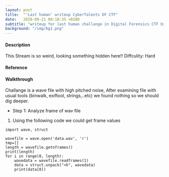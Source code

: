 ```yaml
---
layout: post
title:  "'Last human' writeup CyberTalents DF CTF"
date:   2020-09-21 00:10:35 +0200
subtitle: "writeup for last human challange in Digital Forensics CTF by CyberTalents"
background: "/img/bg1.png"
---
```


#### Description
This Stream is so weird, looking something hidden here!!
Diffculity: Hard
#### Reference
#### Walkthrough
Challange is a wave file with high pitched noise, After examining file with usual tools (binwalk, exiftool, strings,..etc) we found nothing so we should dig deeper.
* Step 1: Analyze frame of wav file
1. Using the following code we could get frame values
```
import wave, struct

wavefile = wave.open('data.wav', 'r')
tmp=[]
length = wavefile.getnframes()
print(length)
for i in range(0, length):
    wavedata = wavefile.readframes(1)
    data = struct.unpack("<h", wavedata)
    print(data[0])
```
